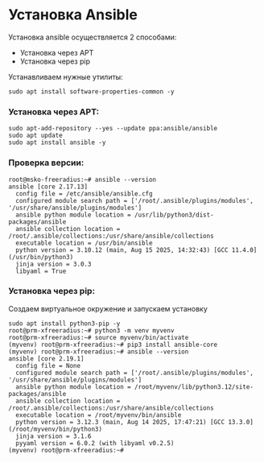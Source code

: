 # Установка Ansible

Установка ansible осуществляется 2 способами:
- Установка через APT
- Установка через pip

Устанавливаем нужные утилиты:
```
sudo apt install software-properties-common -y
```

### Установка через APT:
```
sudo apt-add-repository --yes --update ppa:ansible/ansible
sudo apt update 
sudo apt install ansible -y
```

### Проверка версии:

```
root@msko-freeradius:~# ansible --version
ansible [core 2.17.13]
  config file = /etc/ansible/ansible.cfg
  configured module search path = ['/root/.ansible/plugins/modules', '/usr/share/ansible/plugins/modules']
  ansible python module location = /usr/lib/python3/dist-packages/ansible
  ansible collection location = /root/.ansible/collections:/usr/share/ansible/collections
  executable location = /usr/bin/ansible
  python version = 3.10.12 (main, Aug 15 2025, 14:32:43) [GCC 11.4.0] (/usr/bin/python3)
  jinja version = 3.0.3
  libyaml = True
```

### Установка через pip:


Создаем виртуальное окружение и запускаем установку
```
sudo apt install python3-pip -y
root@prm-xfreeradius:~# python3 -m venv myvenv
root@prm-xfreeradius:~# source myvenv/bin/activate
(myvenv) root@prm-xfreeradius:~# pip3 install ansible-core
(myvenv) root@prm-xfreeradius:~# ansible --version
ansible [core 2.19.1]
  config file = None
  configured module search path = ['/root/.ansible/plugins/modules', '/usr/share/ansible/plugins/modules']
  ansible python module location = /root/myvenv/lib/python3.12/site-packages/ansible
  ansible collection location = /root/.ansible/collections:/usr/share/ansible/collections
  executable location = /root/myvenv/bin/ansible
  python version = 3.12.3 (main, Aug 14 2025, 17:47:21) [GCC 13.3.0] (/root/myvenv/bin/python3)
  jinja version = 3.1.6
  pyyaml version = 6.0.2 (with libyaml v0.2.5)
(myvenv) root@prm-xfreeradius:~#
```



